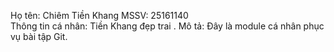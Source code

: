 Họ tên: Chiêm Tiền  Khang 
MSSV: 25161140  
Thông tin cá nhân: Tiền Khang đẹp trai .
Mô tả: Đây là module cá nhân phục vụ bài tập Git.
